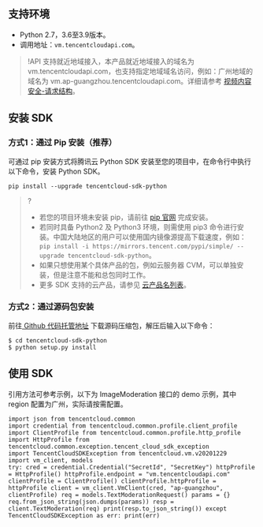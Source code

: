 ## 支持环境
- Python 2.7，3.6至3.9版本。
- 调用地址：`vm.tencentcloudapi.com`。
>!API 支持就近地域接入，本产品就近地域接入的域名为 vm.tencentcloudapi.com，也支持指定地域域名访问，例如：广州地域的域名为 vm.ap-guangzhou.tencentcloudapi.com。详细请参考 [视频内容安全-请求结构](https://cloud.tencent.com/document/product/1265/51883)。
>

## 安装 SDK
### 方式1：通过 Pip 安装（推荐）
可通过 pip 安装方式将腾讯云 Python SDK 安装至您的项目中，在命令行中执行以下命令，安装 Python SDK。
```
pip install --upgrade tencentcloud-sdk-python
```
>?
>- 若您的项目环境未安装 pip，请前往 [pip 官网](https://pip.pypa.io/en/stable/installation/) 完成安装。
>- 若同时具备 Python2 及 Python3 环境，则需使用 pip3 命令进行安装。中国大陆地区的用户可以使用国内镜像源提高下载速度，例如：`pip install -i https://mirrors.tencent.com/pypi/simple/ --upgrade tencentcloud-sdk-python`。
>- 如果只想使用某个具体产品的包，例如云服务器 CVM，可以单独安装，但是注意不能和总包同时工作。
>- 更多 SDK 支持的云产品，请参见 [云产品名列表](https://cloud.tencent.com/document/product/494/42698#.E6.94.AF.E6.8C.81-sdk-3.0.E7.89.88.E6.9C.AC.E7.9A.84.E4.BA.91.E4.BA.A7.E5.93.81.E5.88.97.E8.A1.A8)。

### 方式2：通过源码包安装
前往[ Github 代码托管地址](https://github.com/tencentcloud/tencentcloud-sdk-python) 下载源码压缩包，解压后输入以下命令：
```
$ cd tencentcloud-sdk-python
$ python setup.py install
```

## 使用 SDK
引用方法可参考示例，以下为 ImageModeration 接口的 demo 示例，其中 region 配置为广州，实际请按需配置。
```
import json from tencentcloud.common
import credential from tencentcloud.common.profile.client_profile
import ClientProfile from tencentcloud.common.profile.http_profile
import HttpProfile from tencentcloud.common.exception.tencent_cloud_sdk_exception
import TencentCloudSDKException from tencentcloud.vm.v20201229
import vm_client, models
try: cred = credential.Credential("SecretId", "SecretKey") httpProfile = HttpProfile() httpProfile.endpoint = "vm.tencentcloudapi.com"
clientProfile = ClientProfile() clientProfile.httpProfile = httpProfile client = vm_client.VmClient(cred, "ap-guangzhou", clientProfile) req = models.TextModerationRequest() params = {}
req.from_json_string(json.dumps(params)) resp = client.TextModeration(req) print(resp.to_json_string()) except TencentCloudSDKException as err: print(err)
```
